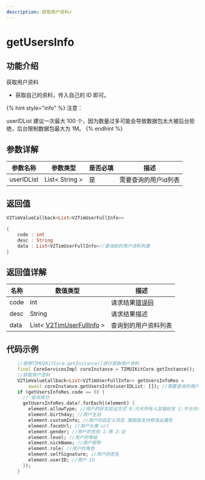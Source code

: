 ```yaml
---
description: 获取用户资料√
---
```


# getUsersInfo

## 功能介绍

获取用户资料

* 获取自己的资料，传入自己的 ID 即可。

{% hint style="info" %}
注意：

userIDList 建议一次最大 100 个，因为数量过多可能会导致数据包太大被后台拒绝，后台限制数据包最大为 1M。
{% endhint %}

## 参数详解

| 参数名称       | 参数类型           | 是否必填 | 描述          |
| ---------- | -------------- | ---- | ----------- |
| userIDList | List< String > | 是    | 需要查询的用户id列表 |

## 返回值

```dart
V2TimValueCallback<List<V2TimUserFullInfo>>

{
    code : int
    desc : String
    data : List<V2TimUserFullInfo>//查询到的用户资料列表
}
```

## 返回值详解

| 名称   | 数值类型                                                                    | 描述                                                             |
| ---- | ----------------------------------------------------------------------- | -------------------------------------------------------------- |
| code | int                                                                     | 请求结果[错误码](https://cloud.tencent.com/document/product/269/1671) |
| desc | String                                                                  | 请求结果描述                                                         |
| data | List< [V2TimUserFullInfo](../../api/guan-jian-lei/user/v2timuserfullinfo.md) > | 查询到的用户资料列表                                                     |

## 代码示例  &#x20;

```dart
    //使用TIMUIKitCore.getInstance()进行获取用户资料
    final CoreServicesImpl coreInstance = TIMUIKitCore.getInstance();
    //获取用户资料
    V2TimValueCallback<List<V2TimUserFullInfo>> getUsersInfoRes =
        await coreInstance.getUsersInfo(userIDList: []); //需要查询的用户id列表
    if (getUsersInfoRes.code == 0) {
      // 查询成功
      getUsersInfoRes.data?.forEach((element) {
        element.allowType; //用户的好友验证方式 0:允许所有人加我好友 1:不允许所有人加我好友 2:加我好友需我确认
        element.birthday; //用户生日
        element.customInfo; //用户的自定义状态 旗舰版支持修改此属性
        element.faceUrl; //用户头像 url
        element.gender; //用户的性别 1:男 2:女
        element.level; //用户的等级
        element.nickName; //用户昵称
        element.role; //用户的角色
        element.selfSignature; //用户的签名
        element.userID; //用户 ID
      });
    }
```

